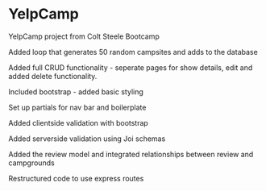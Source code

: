 # YelpCamp
 YelpCamp project from Colt Steele Bootcamp

Added loop that generates 50 random campsites and adds to the database

Added full CRUD functionality - seperate pages for show details, edit and added delete functionality.

Included bootstrap - added basic styling

Set up partials for nav bar and boilerplate

Added clientside validation with bootstrap

Added serverside validation using Joi schemas

Added the review model and integrated relationships between review and campgrounds

Restructured code to use express routes